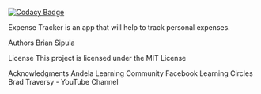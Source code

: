 
[![Codacy Badge](https://api.codacy.com/project/badge/Grade/b07df99a9cb14e8da8f5b752380124a6)](https://app.codacy.com/gh/BuildForSDGCohort2/Team-258-Front-End?utm_source=github.com&utm_medium=referral&utm_content=BuildForSDGCohort2/Team-258-Front-End&utm_campaign=Badge_Grade_Settings)


Expense Tracker is an app that will help to track personal expenses.

Authors
Brian Sipula

License
This project is licensed under the MIT License


Acknowledgments
Andela Learning Community
Facebook Learning Circles
Brad Traversy - YouTube Channel
